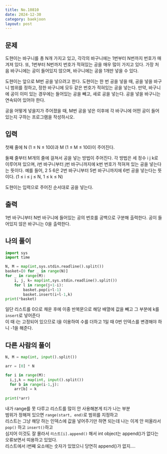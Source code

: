 ```yaml
---
title: No.10810
date: 2024-12-30
category: baekjoon
layout: post
---
```

문제
--
도현이는 바구니를 총 N개 가지고 있고, 각각의 바구니에는 1번부터 N번까지 번호가 매겨져 있다. 또, 1번부터 N번까지 번호가 적혀있는 공을 매우 많이 가지고 있다. 가장 처음 바구니에는 공이 들어있지 않으며, 바구니에는 공을 1개만 넣을 수 있다.  

도현이는 앞으로 M번 공을 넣으려고 한다. 도현이는 한 번 공을 넣을 때, 공을 넣을 바구니 범위를 정하고, 정한 바구니에 모두 같은 번호가 적혀있는 공을 넣는다. 만약, 바구니에 공이 이미 있는 경우에는 들어있는 공을 빼고, 새로 공을 넣는다. 공을 넣을 바구니는 연속되어 있어야 한다.  

공을 어떻게 넣을지가 주어졌을 때, M번 공을 넣은 이후에 각 바구니에 어떤 공이 들어 있는지 구하는 프로그램을 작성하시오.  

입력
--
첫째 줄에 N (1 ≤ N ≤ 100)과 M (1 ≤ M ≤ 100)이 주어진다.  

둘째 줄부터 M개의 줄에 걸쳐서 공을 넣는 방법이 주어진다. 각 방법은 세 정수 i j k로 이루어져 있으며, i번 바구니부터 j번 바구니까지에 k번 번호가 적혀져 있는 공을 넣는다는 뜻이다. 예를 들어, 2 5 6은 2번 바구니부터 5번 바구니까지에 6번 공을 넣는다는 뜻이다. (1 ≤ i ≤ j ≤ N, 1 ≤ k ≤ N)  

도현이는 입력으로 주어진 순서대로 공을 넣는다.  

출력
--
1번 바구니부터 N번 바구니에 들어있는 공의 번호를 공백으로 구분해 출력한다. 공이 들어있지 않은 바구니는 0을 출력한다.  


나의 풀이
--
```python
import sys
import time

N, M = map(int,sys.stdin.readline().split())
basket=[0 for _ in range(N)]
for _ in range(M):
    i, j, k= map(int,sys.stdin.readline().split())
    for l in range(j+1-i):
        basket.pop(i+l-1)
        basket.insert(i+l-1,k)
print(*basket)
```
일단 리스트를 0으로 채운 후에 이중 반복문으로 해당 배열에 값을 빼고 그 부분에 k를 `insert`로 넣어준다  
이 때 i는 고정되어 있으므로 l을 이용하여 수를 더하고 1일 때 0번 인덱스를 변경해야 하니 -1을 해준다.  

다른 사람의 풀이
--
```python
N, M = map(int, input().split())

arr = [0] * N

for i in range(M):
  i,j,k = map(int, input().split())
  for b in range(i-1,j):
    arr[b] = k
    
print(*arr)
```
내가 range를 못 다루고 리스트를 많이 안 사용해본게 티가 나는 부분  
범위가 정해져 있으면 `range(start, end)`로 범위를 지정하고  
리스트는 그냥 해당 하는 인덱스에 값을 넣어주기만 하면 되는데 나는 이게 안 떠올라서 `pop()` 하고 `insert()`하고  
심지어 이것도 잘 몰라서 `리스트[i].append()` 해서 int object는 append()가 없다는 오류보면서 띠용하고 있었다.  
리스트에서 i번째 요소에는 숫자가 있었으니 당연히 append()가 없지....
